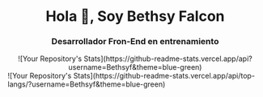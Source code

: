 <h1 align="center">Hola 👋, Soy Bethsy Falcon</h1>
<h3 align="center">Desarrollador Fron-End en entrenamiento</h3>

<div align="center">![Your Repository's Stats](https://github-readme-stats.vercel.app/api?username=Bethsyf&theme=blue-green)</div>
![Your Repository's Stats](https://github-readme-stats.vercel.app/api/top-langs/?username=Bethsyf&theme=blue-green)
